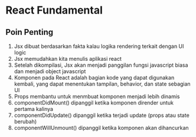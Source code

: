 # React Fundamental

## Poin Penting
1. Jsx dibuat berdasarkan fakta kalau logika rendering terkait dengan UI logic
2. Jsx memudahkan kita menulis aplikasi react
3. Setelah dikompilasi, Jsx akan menjadi panggilan fungsi javascript biasa dan menjadi object javascript
4. Komponen pada React adalah bagian kode yang dapat digunakan kembali, yang dapat menentukan tampilan, behavior, dan state sebagian UI
5. Props membantu untuk menmbuat komponen menjadi lebih dinamis
6. componentDidMount() dipanggil ketika komponen dirender untuk pertama kalinya
7. componentDidUpdate() dipanggil ketika terjadi update (props atau state berubah)
8. componentWillUnmount() dipanggil ketika komponen akan dihancurkan